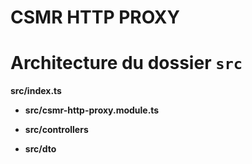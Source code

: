 # CSMR HTTP PROXY

##

# Architecture du dossier `src`

**src/index.ts**

- **src/csmr-http-proxy.module.ts**

- **src/controllers**

- **src/dto**
